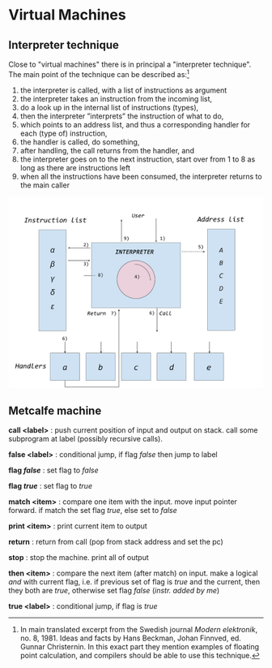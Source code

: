 # Virtual Machines

## Interpreter technique

Close to "virtual machines" there is in principal a "interpreter technique".
The main point of the technique can be described as:[^5]

[^5]: In main translated excerpt from the Swedish journal *Modern elektronik*, no. 8, 1981.
Ideas and facts by Hans Beckman, Johan Finnved, ed. Gunnar Christernin. In this exact part
they mention examples of floating point calculation, and compilers should be able to use
this technique.

1. the interpreter is called, with a list of instructions as argument
2. the interpreter takes an instruction from the incoming list,
3. do a look up in the internal list of instructions (types),
4. then the interpreter ”interprets” the instruction of what to do,
5. which points to an address list, and thus a corresponding handler for each (type of) instruction,
6. the handler is called, do something,
7. after handling, the call returns from the handler, and
8. the interpreter goes on to the next instruction, start over from 1 to 8 as long as there are instructions left
9. when all the instructions have been consumed, the interpreter returns to the main caller

![Principles of an interpreter technique](../assets/images/interpreter.png)


## Metcalfe machine

__call &lt;label&gt;__
: push current position of input and output on stack.
call some subprogram at label (possibly recursive calls).

__false &lt;label&gt;__
: conditional jump, if flag *false* then jump to label

__flag *false*__
: set flag to *false*

__flag *true*__
: set flag to *true*

__match &lt;item&gt;__
: compare one item with the input. move input pointer forward.
if match the set flag *true*, else set to *false*

__print &lt;item&gt;__
: print current item to output

__return__
: return from call (pop from stack address and set the pc)

__stop__
: stop the machine. print all of output

__then &lt;item&gt;__
: compare the next item (after match) on input. make a logical *and* with current flag,
i.e. if previous set of flag is *true* and the current, then they both are *true*,
otherwise set flag *false* (*instr. added by me*)

__true &lt;label&gt;__
: conditional jump, if flag is *true*

